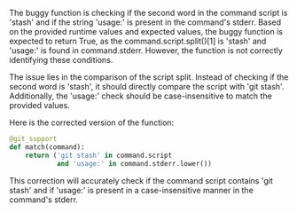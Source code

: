 The buggy function is checking if the second word in the command script is 'stash' and if the string 'usage:' is present in the command's stderr. Based on the provided runtime values and expected values, the buggy function is expected to return True, as the command.script.split()[1] is 'stash' and 'usage:' is found in command.stderr. However, the function is not correctly identifying these conditions.

The issue lies in the comparison of the script split. Instead of checking if the second word is 'stash', it should directly compare the script with 'git stash'. Additionally, the 'usage:' check should be case-insensitive to match the provided values.

Here is the corrected version of the function:

```python
@git_support
def match(command):
    return ('git stash' in command.script
            and 'usage:' in command.stderr.lower())
```

This correction will accurately check if the command script contains 'git stash' and if 'usage:' is present in a case-insensitive manner in the command's stderr.